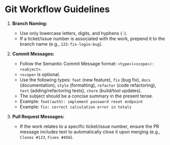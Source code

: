 # Git Workflow Guidelines

1.  **Branch Naming:**
    *   Use only lowercase letters, digits, and hyphens (`-`).
    *   If a ticket/issue number is associated with the work, prepend it to the branch name (e.g., `123-fix-login-bug`).

2.  **Commit Messages:**
    *   Follow the Semantic Commit Message format: `<type>(<scope>): <subject>`.
    *   `<scope>` is optional.
    *   Use the following types: `feat` (new feature), `fix` (bug fix), `docs` (documentation), `style` (formatting), `refactor` (code refactoring), `test` (adding/refactoring tests), `chore` (build/tool updates).
    *   The subject should be a concise summary in the present tense.
    *   Example: `feat(auth): implement password reset endpoint`
    *   Example: `fix: correct calculation error in totals`

3.  **Pull Request Messages:**
    *   If the work relates to a specific ticket/issue number, ensure the PR message includes text to automatically close it upon merging (e.g., `Closes #123`, `Fixes #456`).
